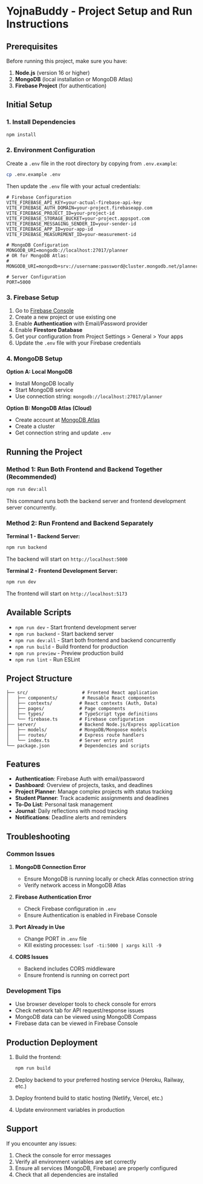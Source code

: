 # YojnaBuddy - Project Setup and Run Instructions

## Prerequisites

Before running this project, make sure you have:

1. **Node.js** (version 16 or higher)
2. **MongoDB** (local installation or MongoDB Atlas)
3. **Firebase Project** (for authentication)

## Initial Setup

### 1. Install Dependencies

```bash
npm install
```

### 2. Environment Configuration

Create a `.env` file in the root directory by copying from `.env.example`:

```bash
cp .env.example .env
```

Then update the `.env` file with your actual credentials:

```env
# Firebase Configuration
VITE_FIREBASE_API_KEY=your-actual-firebase-api-key
VITE_FIREBASE_AUTH_DOMAIN=your-project.firebaseapp.com
VITE_FIREBASE_PROJECT_ID=your-project-id
VITE_FIREBASE_STORAGE_BUCKET=your-project.appspot.com
VITE_FIREBASE_MESSAGING_SENDER_ID=your-sender-id
VITE_FIREBASE_APP_ID=your-app-id
VITE_FIREBASE_MEASUREMENT_ID=your-measurement-id

# MongoDB Configuration
MONGODB_URI=mongodb://localhost:27017/planner
# OR for MongoDB Atlas:
# MONGODB_URI=mongodb+srv://username:password@cluster.mongodb.net/planner

# Server Configuration
PORT=5000
```

### 3. Firebase Setup

1. Go to [Firebase Console](https://console.firebase.google.com/)
2. Create a new project or use existing one
3. Enable **Authentication** with Email/Password provider
4. Enable **Firestore Database**
5. Get your configuration from Project Settings > General > Your apps
6. Update the `.env` file with your Firebase credentials

### 4. MongoDB Setup

**Option A: Local MongoDB**
- Install MongoDB locally
- Start MongoDB service
- Use connection string: `mongodb://localhost:27017/planner`

**Option B: MongoDB Atlas (Cloud)**
- Create account at [MongoDB Atlas](https://www.mongodb.com/atlas)
- Create a cluster
- Get connection string and update `.env`

## Running the Project

### Method 1: Run Both Frontend and Backend Together (Recommended)

```bash
npm run dev:all
```

This command runs both the backend server and frontend development server concurrently.

### Method 2: Run Frontend and Backend Separately

**Terminal 1 - Backend Server:**
```bash
npm run backend
```
The backend will start on `http://localhost:5000`

**Terminal 2 - Frontend Development Server:**
```bash
npm run dev
```
The frontend will start on `http://localhost:5173`

## Available Scripts

- `npm run dev` - Start frontend development server
- `npm run backend` - Start backend server
- `npm run dev:all` - Start both frontend and backend concurrently
- `npm run build` - Build frontend for production
- `npm run preview` - Preview production build
- `npm run lint` - Run ESLint

## Project Structure

```
├── src/                    # Frontend React application
│   ├── components/         # Reusable React components
│   ├── contexts/          # React contexts (Auth, Data)
│   ├── pages/             # Page components
│   ├── types/             # TypeScript type definitions
│   └── firebase.ts        # Firebase configuration
├── server/                # Backend Node.js/Express application
│   ├── models/            # MongoDB/Mongoose models
│   ├── routes/            # Express route handlers
│   └── index.ts           # Server entry point
└── package.json           # Dependencies and scripts
```

## Features

- **Authentication**: Firebase Auth with email/password
- **Dashboard**: Overview of projects, tasks, and deadlines
- **Project Planner**: Manage complex projects with status tracking
- **Student Planner**: Track academic assignments and deadlines
- **To-Do List**: Personal task management
- **Journal**: Daily reflections with mood tracking
- **Notifications**: Deadline alerts and reminders

## Troubleshooting

### Common Issues

1. **MongoDB Connection Error**
   - Ensure MongoDB is running locally or check Atlas connection string
   - Verify network access in MongoDB Atlas

2. **Firebase Authentication Error**
   - Check Firebase configuration in `.env`
   - Ensure Authentication is enabled in Firebase Console

3. **Port Already in Use**
   - Change PORT in `.env` file
   - Kill existing processes: `lsof -ti:5000 | xargs kill -9`

4. **CORS Issues**
   - Backend includes CORS middleware
   - Ensure frontend is running on correct port

### Development Tips

- Use browser developer tools to check console for errors
- Check network tab for API request/response issues
- MongoDB data can be viewed using MongoDB Compass
- Firebase data can be viewed in Firebase Console

## Production Deployment

1. Build the frontend:
   ```bash
   npm run build
   ```

2. Deploy backend to your preferred hosting service (Heroku, Railway, etc.)

3. Deploy frontend build to static hosting (Netlify, Vercel, etc.)

4. Update environment variables in production

## Support

If you encounter any issues:
1. Check the console for error messages
2. Verify all environment variables are set correctly
3. Ensure all services (MongoDB, Firebase) are properly configured
4. Check that all dependencies are installed